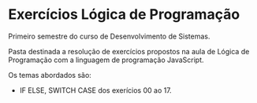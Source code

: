 # Exercícios Lógica de Programação

Primeiro semestre do curso de Desenvolvimento de Sistemas.

Pasta destinada a resolução de exercícios propostos na aula de Lógica de Programação com a linguagem de programação JavaScript.

Os temas abordados são:
- IF ELSE, SWITCH CASE dos exerícios 00 ao 17.